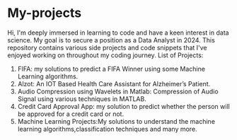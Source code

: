 # My-projects
Hi,
I'm deeply immersed in learning to code and have a keen interest in data science. My goal is to secure a position as a Data Analyst in 2024. This repository contains various side projects and code snippets that I've enjoyed working on throughout my coding journey.
List of Projects:
1. FIFA: my solutions to predict a FIFA Winner using some Machine Learning algorithms.
2. Alzot: An IOT Based Health Care Assistant for Alzheimer’s Patient.
3. Audio Compression using Wavelets in Matlab: Compression of Audio Signal using various techniques in MATLAB.
4. Credit Card Approval App: my solution to predict whether the person will be approved for a credit card or not.
5. Machine Learning Projects:My solutions to understand the machine learning algorithms,classification techniques and many more.





